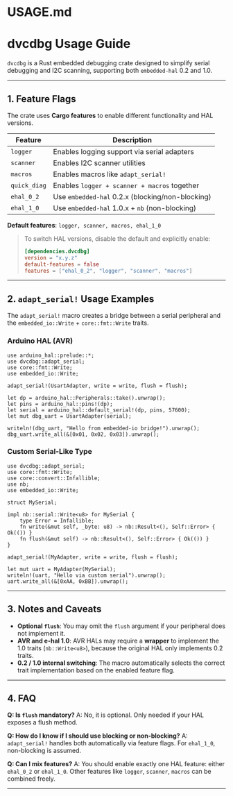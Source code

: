 # USAGE.md

# dvcdbg Usage Guide

`dvcdbg` is a Rust embedded debugging crate designed to simplify serial debugging and I2C scanning, supporting both `embedded-hal` 0.2 and 1.0.

---

## 1. Feature Flags

The crate uses **Cargo features** to enable different functionality and HAL versions.

| Feature      | Description                                      |
| ------------ | ------------------------------------------------ |
| `logger`     | Enables logging support via serial adapters      |
| `scanner`    | Enables I2C scanner utilities                    |
| `macros`     | Enables macros like `adapt_serial!`              |
| `quick_diag` | Enables `logger + scanner + macros` together     |
| `ehal_0_2`   | Use `embedded-hal` 0.2.x (blocking/non-blocking) |
| `ehal_1_0`   | Use `embedded-hal` 1.0.x + `nb` (non-blocking)   |

**Default features**: `logger, scanner, macros, ehal_1_0`

> To switch HAL versions, disable the default and explicitly enable:
>
> ```toml
> [dependencies.dvcdbg]
> version = "x.y.z"
> default-features = false
> features = ["ehal_0_2", "logger", "scanner", "macros"]
> ```

---

## 2. `adapt_serial!` Usage Examples

The `adapt_serial!` macro creates a bridge between a serial peripheral and the `embedded_io::Write` + `core::fmt::Write` traits.

### Arduino HAL (AVR)

```rust,no_run
use arduino_hal::prelude::*;
use dvcdbg::adapt_serial;
use core::fmt::Write;
use embedded_io::Write;

adapt_serial!(UsartAdapter, write = write, flush = flush);

let dp = arduino_hal::Peripherals::take().unwrap();
let pins = arduino_hal::pins!(dp);
let serial = arduino_hal::default_serial!(dp, pins, 57600);
let mut dbg_uart = UsartAdapter(serial);

writeln!(dbg_uart, "Hello from embedded-io bridge!").unwrap();
dbg_uart.write_all(&[0x01, 0x02, 0x03]).unwrap();
```

### Custom Serial-Like Type

```rust,no_run
use dvcdbg::adapt_serial;
use core::fmt::Write;
use core::convert::Infallible;
use nb;
use embedded_io::Write;

struct MySerial;

impl nb::serial::Write<u8> for MySerial {
    type Error = Infallible;
    fn write(&mut self, _byte: u8) -> nb::Result<(), Self::Error> { Ok(()) }
    fn flush(&mut self) -> nb::Result<(), Self::Error> { Ok(()) }
}

adapt_serial!(MyAdapter, write = write, flush = flush);

let mut uart = MyAdapter(MySerial);
writeln!(uart, "Hello via custom serial").unwrap();
uart.write_all(&[0xAA, 0xBB]).unwrap();
```

---

## 3. Notes and Caveats

* **Optional `flush`**: You may omit the `flush` argument if your peripheral does not implement it.
* **AVR and e-hal 1.0**: AVR HALs may require a **wrapper** to implement the 1.0 traits (`nb::Write<u8>`), because the original HAL only implements 0.2 traits.
* **0.2 / 1.0 internal switching**: The macro automatically selects the correct trait implementation based on the enabled feature flag.

---

## 4. FAQ

**Q: Is `flush` mandatory?**
A: No, it is optional. Only needed if your HAL exposes a flush method.

**Q: How do I know if I should use blocking or non-blocking?**
A: `adapt_serial!` handles both automatically via feature flags. For `ehal_1_0`, non-blocking is assumed.

**Q: Can I mix features?**
A: You should enable exactly one HAL feature: either `ehal_0_2` or `ehal_1_0`. Other features like `logger`, `scanner`, `macros` can be combined freely.

---